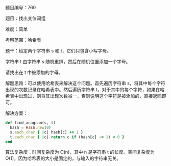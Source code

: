 题目编号：760

题目：找出变位词组

难度：简单

考察范围：哈希表

题干：给定两个字符串 s 和 t，它们只包含小写字母。

字符串 t 由字符串 s 随机重排，然后在随机位置添加一个字母。

请找出在 t 中被添加的字母。

解题思路：可以使用哈希表来解决这个问题。首先遍历字符串 s，将其中每个字符出现的次数记录在哈希表中。然后遍历字符串 t，对于其中的每个字符，如果在哈希表中出现过，则将其出现次数减一，否则说明这个字符是被添加的，直接返回即可。

解决方案：

```ruby
def find_anagram(s, t)
  hash = Hash.new(0)
  s.each_char { |c| hash[c] += 1 }
  t.each_char { |c| return c if (hash[c] -= 1) < 0 }
end
```

算法复杂度：时间复杂度为 O(n)，其中 n 是字符串 t 的长度。空间复杂度为 O(1)，因为哈希表的大小是固定的，与输入的字符串无关。